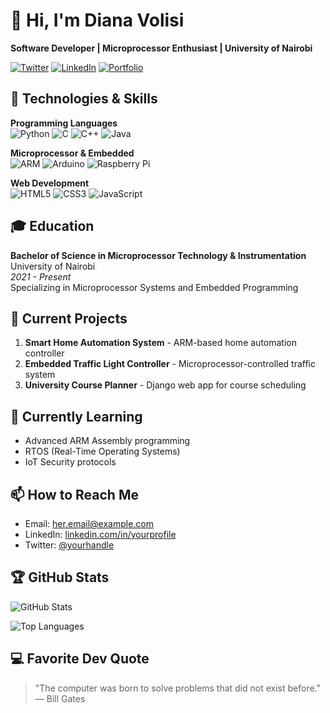 # 👋 Hi, I'm Diana Volisi

**Software Developer | Microprocessor Enthusiast | University of Nairobi**

[![Twitter](https://img.shields.io/badge/Twitter-1DA1F2?style=for-the-badge&logo=twitter&logoColor=white)](https://twitter.com/yourhandle)
[![LinkedIn](https://img.shields.io/badge/LinkedIn-0077B5?style=for-the-badge&logo=linkedin&logoColor=white)](https://linkedin.com/in/yourprofile)
[![Portfolio](https://img.shields.io/badge/Portfolio-%23000000.svg?style=for-the-badge&logo=firefox&logoColor=#FF7139)](https://yourportfolio.com)

## 🔧 Technologies & Skills

**Programming Languages**  
![Python](https://img.shields.io/badge/Python-3776AB?style=for-the-badge&logo=python&logoColor=white)
![C](https://img.shields.io/badge/C-00599C?style=for-the-badge&logo=c&logoColor=white)
![C++](https://img.shields.io/badge/C%2B%2B-00599C?style=for-the-badge&logo=c%2B%2B&logoColor=white)
![Java](https://img.shields.io/badge/Java-ED8B00?style=for-the-badge&logo=openjdk&logoColor=white)

**Microprocessor & Embedded**  
![ARM](https://img.shields.io/badge/ARM-0091BD?style=for-the-badge&logo=arm&logoColor=white)
![Arduino](https://img.shields.io/badge/Arduino-00979D?style=for-the-badge&logo=arduino&logoColor=white)
![Raspberry Pi](https://img.shields.io/badge/Raspberry%20Pi-A22846?style=for-the-badge&logo=raspberry%20pi&logoColor=white)

**Web Development**  
![HTML5](https://img.shields.io/badge/HTML5-E34F26?style=for-the-badge&logo=html5&logoColor=white)
![CSS3](https://img.shields.io/badge/CSS3-1572B6?style=for-the-badge&logo=css3&logoColor=white)
![JavaScript](https://img.shields.io/badge/JavaScript-F7DF1E?style=for-the-badge&logo=javascript&logoColor=black)

## 🎓 Education
**Bachelor of Science in Microprocessor Technology & Instrumentation**  
University of Nairobi  
*2021 - Present*  
Specializing in Microprocessor Systems and Embedded Programming

## 🔭 Current Projects

1. **Smart Home Automation System** - ARM-based home automation controller
2. **Embedded Traffic Light Controller** - Microprocessor-controlled traffic system
3. **University Course Planner** - Django web app for course scheduling

## 🌱 Currently Learning

- Advanced ARM Assembly programming
- RTOS (Real-Time Operating Systems)
- IoT Security protocols

## 📫 How to Reach Me

- Email: [her.email@example.com](mailto:her.email@example.com)
- LinkedIn: [linkedin.com/in/yourprofile](https://linkedin.com/in/yourprofile)
- Twitter: [@yourhandle](https://twitter.com/yourhandle)

## 🏆 GitHub Stats

![GitHub Stats](https://github-readme-stats.vercel.app/api?username=herusername&show_icons=true&theme=radical)

![Top Languages](https://github-readme-stats.vercel.app/api/top-langs/?username=herusername&layout=compact&theme=radical)

## 💻 Favorite Dev Quote

> "The computer was born to solve problems that did not exist before."  
> — Bill Gates
